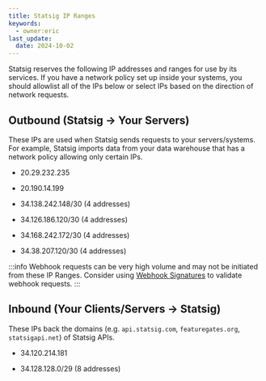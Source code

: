 ```yaml
---
title: Statsig IP Ranges
keywords:
  - owner:eric
last_update:
  date: 2024-10-02
---
```


Statsig reserves the following IP addresses and ranges for use by its services. If you have a network policy set up inside your systems, you should allowlist
all of the IPs below or select IPs based on the direction of network requests.

## Outbound (Statsig -> Your Servers)

These IPs are used when Statsig sends requests to your servers/systems. For example, Statsig imports data from your data warehouse that has a network policy
allowing only certain IPs.

- 20.29.232.235

- 20.190.14.199

- 34.138.242.148/30 (4 addresses)

- 34.126.186.120/30 (4 addresses)

- 34.168.242.172/30 (4 addresses)

- 34.38.207.120/30 (4 addresses)

:::info
Webhook requests can be very high volume and may not be initiated from these IP Ranges. Consider using [Webhook Signatures](/integrations/event_webhook#webhook-signature) to validate webhook requests.
:::

## Inbound (Your Clients/Servers -> Statsig)

These IPs back the domains (e.g. `api.statsig.com`, `featuregates.org`, `statsigapi.net`) of Statsig APIs.

- 34.120.214.181

- 34.128.128.0/29 (8 addresses)
